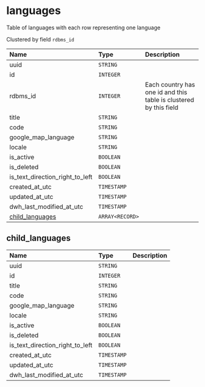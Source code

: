 # languages

Table of languages with each row representing one language

Clustered by field `rdbms_id`


| Name | Type | Description |
| :--- | :--- | :---        |
| uuid | `STRING` |  |
| id | `INTEGER` |  |
| rdbms_id | `INTEGER` | Each country has one id and this table is clustered by this field |
| title | `STRING` |  |
| code | `STRING` |  |
| google_map_language | `STRING` |  |
| locale | `STRING` |  |
| is_active | `BOOLEAN` |  |
| is_deleted | `BOOLEAN` |  |
| is_text_direction_right_to_left | `BOOLEAN` |  |
| created_at_utc | `TIMESTAMP` |  |
| updated_at_utc | `TIMESTAMP` |  |
| dwh_last_modified_at_utc | `TIMESTAMP` |  |
| [child_languages](#childlanguages) | `ARRAY<RECORD>` |  |

## child_languages

| Name | Type | Description |
| :--- | :--- | :---        |
| uuid | `STRING` |  |
| id | `INTEGER` |  |
| title | `STRING` |  |
| code | `STRING` |  |
| google_map_language | `STRING` |  |
| locale | `STRING` |  |
| is_active | `BOOLEAN` |  |
| is_deleted | `BOOLEAN` |  |
| is_text_direction_right_to_left | `BOOLEAN` |  |
| created_at_utc | `TIMESTAMP` |  |
| updated_at_utc | `TIMESTAMP` |  |
| dwh_last_modified_at_utc | `TIMESTAMP` |  |
